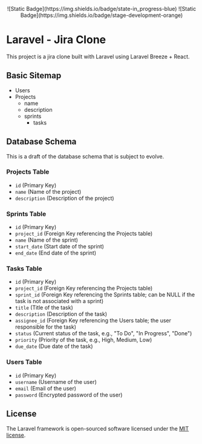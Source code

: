 <p align="center">
![Static Badge](https://img.shields.io/badge/state-in_progress-blue)
![Static Badge](https://img.shields.io/badge/stage-development-orange)
</p>

# Laravel - Jira Clone

This project is a jira clone built with Laravel using Laravel Breeze + React.

## Basic Sitemap

-   Users
-   Projects
    -   name
    -   description
    -   sprints
        -   tasks

## Database Schema

This is a draft of the database schema that is subject to evolve.

### Projects Table

-   `id` (Primary Key)
-   `name` (Name of the project)
-   `description` (Description of the project)

### Sprints Table

-   `id` (Primary Key)
-   `project_id` (Foreign Key referencing the Projects table)
-   `name` (Name of the sprint)
-   `start_date` (Start date of the sprint)
-   `end_date` (End date of the sprint)

### Tasks Table

-   `id` (Primary Key)
-   `project_id` (Foreign Key referencing the Projects table)
-   `sprint_id` (Foreign Key referencing the Sprints table; can be NULL if the task is not associated with a sprint)
-   `title` (Title of the task)
-   `description` (Description of the task)
-   `assignee_id` (Foreign Key referencing the Users table; the user responsible for the task)
-   `status` (Current status of the task, e.g., "To Do", "In Progress", "Done")
-   `priority` (Priority of the task, e.g., High, Medium, Low)
-   `due_date` (Due date of the task)

### Users Table

-   `id` (Primary Key)
-   `username` (Username of the user)
-   `email` (Email of the user)
-   `password` (Encrypted password of the user)

## License

The Laravel framework is open-sourced software licensed under the [MIT license](https://opensource.org/licenses/MIT).
